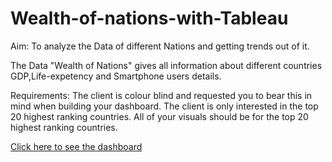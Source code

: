 # Wealth-of-nations-with-Tableau
Aim: To analyze the Data of different Nations and getting trends out of it.

The Data "Wealth of Nations" gives all information about different countries GDP,Life-expetency and Smartphone users details.

Requirements: The client is colour blind and requested you to bear this in mind when building your dashboard. The client is only interested in the top 20 highest ranking countries. All of your visuals should be for the top 20 highest ranking countries.

[Click here to see the dashboard](https://public.tableau.com/app/profile/reyad.hamza/viz/TheWealthofnations_16772505067150/TheWealthofnations?publish=yes)
